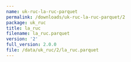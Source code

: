 ```yaml
---
name: uk-ruc-la-ruc-parquet
permalink: /downloads/uk-ruc-la-ruc-parquet/2
package: uk_ruc
title: la_ruc
filename: la_ruc.parquet
version: '2'
full_version: 2.0.0
file: /data/uk_ruc/2/la_ruc.parquet
---
```

